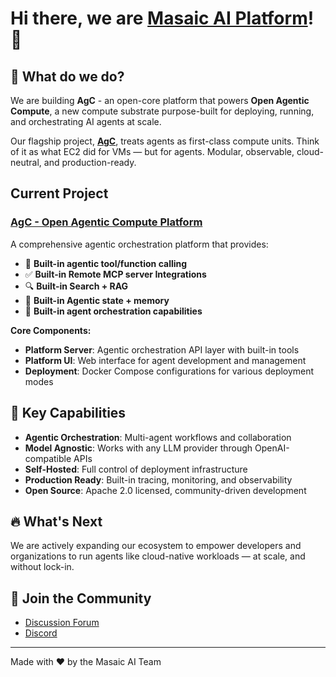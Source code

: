 # Hi there, we are [Masaic AI Platform](https://masaic.ai/)! 🚀

## 🌟 What do we do?

We are building **AgC** - an open-core platform that powers **Open Agentic Compute**, a new compute substrate purpose-built for deploying, running, and orchestrating AI agents at scale.

Our flagship project, **[AgC](https://github.com/masaic-ai-platform/AgC)**, treats agents as first-class compute units. Think of it as what EC2 did for VMs — but for agents. Modular, observable, cloud-neutral, and production-ready.

## Current Project

### [AgC - Open Agentic Compute Platform](https://github.com/masaic-ai-platform/AgC)
A comprehensive agentic orchestration platform that provides:

- 🔧 **Built-in agentic tool/function calling**
- ✅ **Built-in Remote MCP server Integrations**
- 🔍 **Built-in Search + RAG**
- 🧠 **Built-in Agentic state + memory**
- 🎯 **Built-in agent orchestration capabilities**

**Core Components:**
- **Platform Server**: Agentic orchestration API layer with built-in tools
- **Platform UI**: Web interface for agent development and management
- **Deployment**: Docker Compose configurations for various deployment modes

## 🚀 Key Capabilities

- **Agentic Orchestration**: Multi-agent workflows and collaboration
- **Model Agnostic**: Works with any LLM provider through OpenAI-compatible APIs
- **Self-Hosted**: Full control of deployment infrastructure
- **Production Ready**: Built-in tracing, monitoring, and observability
- **Open Source**: Apache 2.0 licensed, community-driven development

## 🔥 What's Next

We are actively expanding our ecosystem to empower developers and organizations to run agents like cloud-native workloads — at scale, and without lock-in.

## 💬 Join the Community
- [Discussion Forum](https://github.com/orgs/masaic-ai-platform/discussions)
- [Discord](https://discord.com/channels/1335132819260702723/1354795442004820068)

---

Made with ❤️ by the Masaic AI Team 
